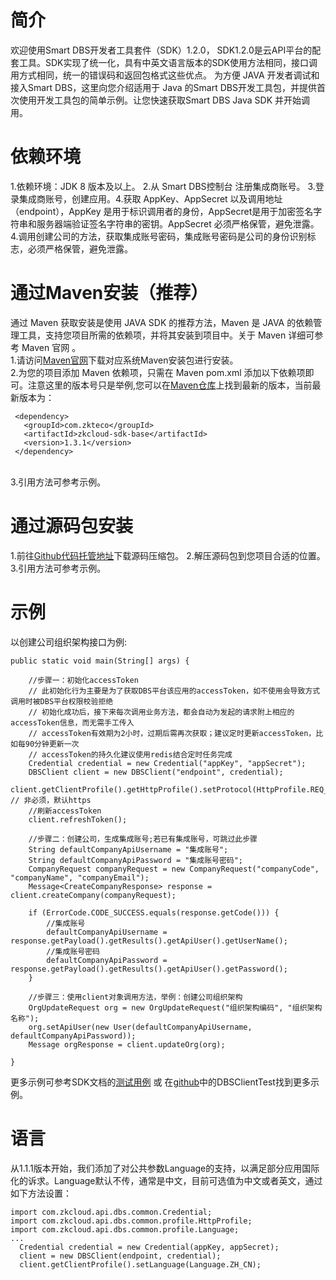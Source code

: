 
# 简介
欢迎使用Smart DBS开发者工具套件（SDK）1.2.0， SDK1.2.0是云API平台的配套工具。SDK实现了统一化，具有中英文语言版本的SDK使用方法相同，接口调用方式相同，统一的错误码和返回包格式这些优点。 为方便 JAVA 开发者调试和接入Smart DBS，这里向您介绍适用于 Java 的Smart DBS开发工具包，并提供首次使用开发工具包的简单示例。让您快速获取Smart DBS Java SDK 并开始调用。

# 依赖环境
1.依赖环境：JDK 8 版本及以上。 2.从 Smart DBS控制台 注册集成商账号。 3.登录集成商账号，创建应用。4.获取 AppKey、AppSecret 以及调用地址（endpoint），AppKey 是用于标识调用者的身份，AppSecret是用于加密签名字符串和服务器端验证签名字符串的密钥。AppSecret 必须严格保管，避免泄露。4.调用创建公司的方法，获取集成账号密码，集成账号密码是公司的身份识别标志，必须严格保管，避免泄露。

# 通过Maven安装（推荐）
通过 Maven 获取安装是使用 JAVA SDK 的推荐方法，Maven 是 JAVA 的依赖管理工具，支持您项目所需的依赖项，并将其安装到项目中。关于 Maven 详细可参考 Maven 官网 。
<br/>1.请访问<a href='https://maven.apache.org/'>Maven官网</a>下载对应系统Maven安装包进行安装。
<br/>2.为您的项目添加 Maven 依赖项，只需在 Maven pom.xml 添加以下依赖项即可。注意这里的版本号只是举例,您可以在<a href='https://search.maven.org/artifact/com.zkteco/zkcloud-sdk-base/1.3.0/jar'>Maven仓库</a>上找到最新的版本，当前最新版本为：
```
 <dependency>
   <groupId>com.zkteco</groupId>
   <artifactId>zkcloud-sdk-base</artifactId>
   <version>1.3.1</version>
 </dependency>
```
<br/>3.引用方法可参考示例。

# 通过源码包安装
1.前往<a href='https://github.com/smartdbs/zkcloud-sdk-java'>Github代码托管地址</a>下载源码压缩包。
2.解压源码包到您项目合适的位置。
3.引用方法可参考示例。

# 示例
以创建公司组织架构接口为例:
```
public static void main(String[] args) {

    //步骤一：初始化accessToken
    // 此初始化行为主要是为了获取DBS平台该应用的accessToken，如不使用会导致方式调用时被DBS平台权限校验拒绝
    // 初始化成功后，接下来每次调用业务方法，都会自动为发起的请求附上相应的accessToken信息，而无需手工传入
    // accessToken有效期为2小时，过期后需再次获取；建议定时更新accessToken，比如每90分钟更新一次
    // accessToken的持久化建议使用redis结合定时任务完成
    Credential credential = new Credential("appKey", "appSecret");
    DBSClient client = new DBSClient("endpoint", credential);
    client.getClientProfile().getHttpProfile().setProtocol(HttpProfile.REQ_HTTP); // 非必须，默认https
    //刷新accessToken
    client.refreshToken();

    //步骤二：创建公司，生成集成账号;若已有集成账号，可跳过此步骤
    String defaultCompanyApiUsername = "集成账号";
    String defaultCompanyApiPassword = "集成账号密码";
    CompanyRequest companyRequest = new CompanyRequest("companyCode", "companyName", "companyEmail");
    Message<CreateCompanyResponse> response = client.createCompany(companyRequest);

    if (ErrorCode.CODE_SUCCESS.equals(response.getCode())) {
        //集成账号
        defaultCompanyApiUsername = response.getPayload().getResults().getApiUser().getUserName();
        //集成账号密码
        defaultCompanyApiPassword = response.getPayload().getResults().getApiUser().getPassword();
    }

    //步骤三：使用client对象调用方法，举例：创建公司组织架构
    OrgUpdateRequest org = new OrgUpdateRequest("组织架构编码", "组织架构名称");
    org.setApiUser(new User(defaultCompanyApiUsername, defaultCompanyApiPassword));
    Message orgResponse = client.updateOrg(org);

}
```
更多示例可参考SDK文档的<a href='https://docs.zkclouds.com/sdk/cn/companyInfo.html'>测试用例</a> 或 在<a href='https://github.com/smartdbs/zkcloud-sdk-java/blob/main/zkcloud-sdk-base/src/test/java/com/zkcloud/api/dbs/DBSClientTest.java'>github</a>中的DBSClientTest找到更多示例。

# 语言
从1.1.1版本开始，我们添加了对公共参数Language的支持，以满足部分应用国际化的诉求。Language默认不传，通常是中文，目前可选值为中文或者英文，通过如下方法设置：
```
import com.zkcloud.api.dbs.common.Credential;
import com.zkcloud.api.dbs.common.profile.HttpProfile;
import com.zkcloud.api.dbs.common.profile.Language;
...
  Credential credential = new Credential(appKey, appSecret);
  client = new DBSClient(endpoint, credential);
  client.getClientProfile().setLanguage(Language.ZH_CN);

```




